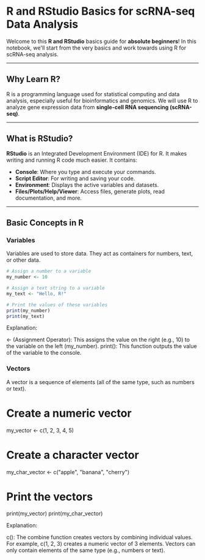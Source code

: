 # R and RStudio Basics for scRNA-seq Data Analysis

Welcome to this **R and RStudio** basics guide for **absolute beginners**! In this notebook, we'll start from the very basics and work towards using R for scRNA-seq analysis.

---

## Why Learn R?

R is a programming language used for statistical computing and data analysis, especially useful for bioinformatics and genomics. We will use R to analyze gene expression data from **single-cell RNA sequencing (scRNA-seq)**.

---

## What is RStudio?

**RStudio** is an Integrated Development Environment (IDE) for R. It makes writing and running R code much easier. It contains:

- **Console**: Where you type and execute your commands.
- **Script Editor**: For writing and saving your code.
- **Environment**: Displays the active variables and datasets.
- **Files/Plots/Help/Viewer**: Access files, generate plots, read documentation, and more.

---

## Basic Concepts in R

### Variables

Variables are used to store data. They act as containers for numbers, text, or other data.

```r
# Assign a number to a variable
my_number <- 10

# Assign a text string to a variable
my_text <- "Hello, R!"

# Print the values of these variables
print(my_number)
print(my_text)
```
Explanation:

<- (Assignment Operator): This assigns the value on the right (e.g., 10) to the variable on the left (my_number).
print(): This function outputs the value of the variable to the console.

### Vectors
A vector is a sequence of elements (all of the same type, such as numbers or text).

# Create a numeric vector
my_vector <- c(1, 2, 3, 4, 5)

# Create a character vector
my_char_vector <- c("apple", "banana", "cherry")

# Print the vectors
print(my_vector)
print(my_char_vector)

Explanation:

c(): The combine function creates vectors by combining individual values. For example, c(1, 2, 3) creates a numeric vector of 3 elements.
Vectors can only contain elements of the same type (e.g., numbers or text).



